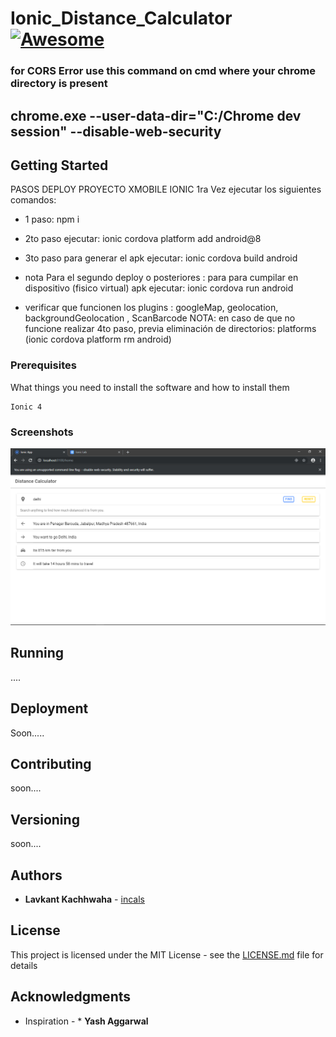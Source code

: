 # Ionic_Distance_Calculator [![Awesome](https://cdn.rawgit.com/sindresorhus/awesome/d7305f38d29fed78fa85652e3a63e154dd8e8829/media/badge.svg)](https://github.com/sindresorhus/awesome)

### for CORS Error use this command on cmd where your chrome directory is present
##  chrome.exe --user-data-dir="C:/Chrome dev session" --disable-web-security

## Getting Started

PASOS DEPLOY PROYECTO XMOBILE IONIC
1ra Vez ejecutar los siguientes comandos:
- 1 paso: npm i

- 2to paso ejecutar: ionic cordova platform add android@8
- 3to paso para generar el apk ejecutar: ionic cordova build android

- nota Para el segundo deploy o posteriores :
 para para cumpilar en dispositivo (fisico virtual) apk ejecutar: ionic cordova run android

- verificar que funcionen los plugins : googleMap, geolocation, backgroundGeolocation , ScanBarcode
NOTA: en caso de que no funcione realizar 4to paso,  previa eliminación de directorios: platforms (ionic cordova platform rm android)  








### Prerequisites

What things you need to install the software and how to install them

```
Ionic 4

```

### Screenshots

![alt text](https://github.com/Lavkushwaha/Ionic_Distance_Calculator/blob/master/Screenshot%20(11).png)



## Running 
....

## Deployment

Soon.....


## Contributing

soon....

## Versioning

soon....

## Authors

* **Lavkant Kachhwaha**  - [incals](https://github.com/Lavkushwaha)



## License

This project is licensed under the MIT License - see the [LICENSE.md](LICENSE.md) file for details

## Acknowledgments

* Inspiration - * **Yash Aggarwal**

